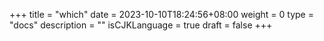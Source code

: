+++
title = "which"
date = 2023-10-10T18:24:56+08:00
weight = 0
type = "docs"
description = ""
isCJKLanguage = true
draft = false
+++